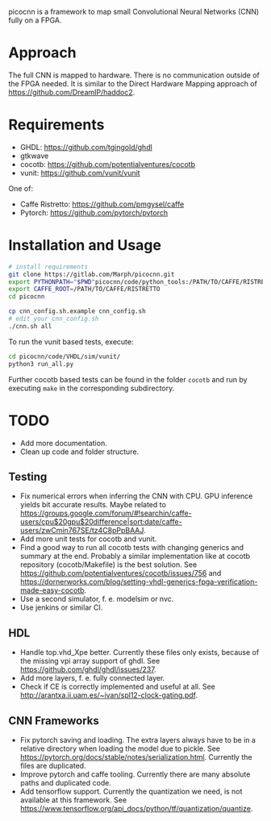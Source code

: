 picocnn is a framework to map small Convolutional Neural Networks (CNN) fully on a FPGA.

# Approach

The full CNN is mapped to hardware. There is no communication outside of the FPGA needed. It is similar to the Direct Hardware Mapping approach of https://github.com/DreamIP/haddoc2.

# Requirements

- GHDL: https://github.com/tgingold/ghdl
- gtkwave
- cocotb: https://github.com/potentialventures/cocotb
- vunit: https://github.com/vunit/vunit

One of:
- Caffe Ristretto: https://github.com/pmgysel/caffe
- Pytorch: https://github.com/pytorch/pytorch

# Installation and Usage

```bash
# install requirements
git clone https://gitlab.com/Marph/picocnn.git
export PYTHONPATH="$PWD"picocnn/code/python_tools:/PATH/TO/CAFFE/RISTRETTO/python
export CAFFE_ROOT=/PATH/TO/CAFFE/RISTRETTO
cd picocnn

cp cnn_config.sh.example cnn_config.sh
# edit your cnn_config.sh
./cnn.sh all
```

To run the vunit based tests, execute:
```bash
cd picocnn/code/VHDL/sim/vunit/
python3 run_all.py
```
Further cocotb based tests can be found in the folder `cocotb` and run by executing `make` in the corresponding subdirectory.

# TODO

- Add more documentation.
- Clean up code and folder structure.

## Testing
- Fix numerical errors when inferring the CNN with CPU. GPU inference yields bit accurate results. Maybe related to https://groups.google.com/forum/#!searchin/caffe-users/cpu$20gpu$20difference|sort:date/caffe-users/zwCmin767SE/tz4C8pPpBAAJ.
- Add more unit tests for cocotb and vunit.
- Find a good way to run all cocotb tests with changing generics and summary at the end. Probably a similar implementation like at cocotb repository (cocotb/Makefile) is the best solution. See https://github.com/potentialventures/cocotb/issues/756 and https://dornerworks.com/blog/setting-vhdl-generics-fpga-verification-made-easy-cocotb.
- Use a second simulator, f. e. modelsim or nvc.
- Use jenkins or similar CI.

## HDL
- Handle top.vhd_Xpe better. Currently these files only exists, because of the missing vpi array support of ghdl. See https://github.com/ghdl/ghdl/issues/237.
- Add more layers, f. e. fully connected layer.
- Check if CE is correctly implemented and useful at all. See http://arantxa.ii.uam.es/~ivan/spl12-clock-gating.pdf.

## CNN Frameworks
- Fix pytorch saving and loading. The extra layers always have to be in a relative directory when loading the model due to pickle. See https://pytorch.org/docs/stable/notes/serialization.html. Currently the files are duplicated.
- Improve pytorch and caffe tooling. Currently there are many absolute paths and duplicated code.
- Add tensorflow support. Currently the quantization we need, is not available at this framework. See https://www.tensorflow.org/api_docs/python/tf/quantization/quantize.